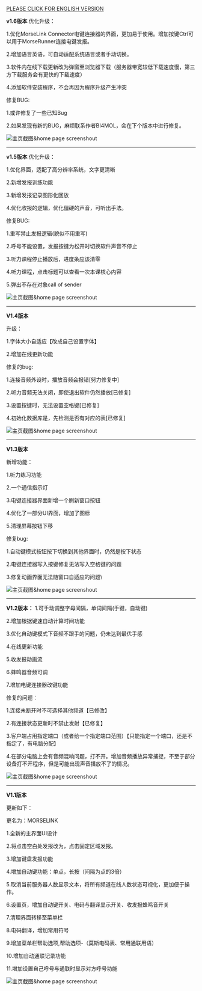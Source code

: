 [PLEASE CLICK FOR ENGLISH VERSION](README.md)

**v1.6版本**
优化升级：

1.优化MorseLink Connector电键连接器的界面，更加易于使用。增加按键Ctrl可以用于MorseRunner连接电键发报。

2.增加语言英语，可自动适配系统语言或者手动切换。

3.软件内在线下载更新改为弹窗至浏览器下载（服务器带宽较低下载速度慢，第三方下载服务会有更快的下载速度）

4.添加软件安装程序，不会再因为程序升级产生冲突

修复BUG:

1.或许修复了一些已知Bug

2.如果发现有新的BUG，麻烦联系作者BI4MOL，会在下个版本中进行修复。

![主页截图&home page screenshout](https://github.com/TateLuo/MorseLink/blob/main/screen_shot/1.6.0.png)

-------------------------------------------------------------

**v1.5版本**
优化升级：

1.优化界面，适配了高分辨率系统，文字更清晰

2.新增发报训练功能

3.新增发报记录图形化回放

4.优化收报的逻辑，优化僵硬的声音，可听出手法。


修复BUG:

1.重写禁止发报逻辑(貌似不用重写)

2.呼号不能设置，发报按键为松开时切换软件声音不停止

3.听力课程停止播放后，进度条应该清零

4.听力课程，点击标题可以查看一次本课核心内容

5.弹出不存在对象call of sender

![主页截图&home page screenshout](https://github.com/TateLuo/MorseLink/blob/main/screen_shot/1.5.0.png)

-------------------------------------------------------------
**V1.4版本**

升级：

1.字体大小自适应【改成自己设置字体】

2.增加在线更新功能

修复的bug:

1.连接音频外设时，播放音频会报错[努力修复中]

2.听力音频无法关闭，即使退出软件仍然播放[已修复]

3.设置按键时，无法设置空格键[已修复]

4.初始化数据库是，先检测是否有对应的表[已修复]

![主页截图&home page screenshout](https://github.com/TateLuo/MorseLink/blob/main/screen_shot/1.4.0.png)

-------------------------------------------------------------
**V1.3版本**

新增功能：

1.听力练习功能

2.一个通信指示灯

3.电键连接器界面新增一个刷新窗口按钮

4.优化了一部分UI界面，增加了图标

5.清理屏幕按钮下移

修复bug:

1.自动键模式按钮按下切换到其他界面时，仍然是按下状态

2.电键连接器写入按键修复无法写入空格键的问题

3.修复动画界面无法随窗口自适应的问题\

![主页截图&home page screenshout](https://github.com/TateLuo/MorseLink/blob/main/screen_shot/1.3.0.png)

----------------------------------------------------------
**V1.2版本：**
1.可手动调整字母间隔，单词间隔(手键，自动键)

2.增加根据键速自动计算时间功能

3.优化自动键模式下音频不跟手的问题，仍未达到最优手感

4.在线更新功能

5.收发报动画流

6.蜂鸣器音频可调

7.增加电键连接器改键功能


修复的问题：

1.连接未断开时不可选择其他频道【已修改】

2.有连接状态更新时不禁止发射【已修复】

3.客户端占用指定端口（或者给一个指定端口范围）【只能指定一个端口，还是不指定了，有电脑分配】

4.在部分电脑上会有音频混响问题，打不开。增加音频播放异常捕捉，不至于部分设备打不开程序，但是可能出现声音播放不了的情况。

![主页截图&home page screenshout](https://github.com/TateLuo/MorseLink/blob/main/screen_shot/1.2.0.png)


--------------------------------------------------------------------------

**V1.1版本**

更新如下：

更名为：MORSELINK

1.全新的主界面UI设计

2.将点击空白处发报改为，点击固定区域发报。

3.增加键盘发报功能

4.增加自动键功能：单点，长按（间隔为点的3倍）

5.取消当前服务器人数显示文本，将所有频道在线人数状态可视化，更加便于操作。

6.设置页，增加自动键开关、电码与翻译显示开关、收发报蜂鸣音开关

7.清理界面转移至菜单栏

8.电码翻译，增加常用符号

9.增加菜单栏帮助选项,帮助选项-（莫斯电码表、常用通联用语）

10.增加自动通联记录功能

11.增加设置自己呼号与通联时显示对方呼号功能

![主页截图&home page screenshout](https://github.com/TateLuo/MorseLink/blob/main/screen_shot/1.0.0.png)
